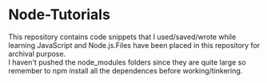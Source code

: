 # Node-Tutorials

This repository contains code snippets that I used/saved/wrote while learning JavaScript and Node.js.Files have been placed in this repository for archival purpose.<br>
I haven't pushed the node_modules folders since they are quite large so remember to npm install all the dependences before working/tinkering.
